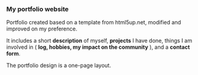 ### My portfolio website

Portfolio created based on a template from html5up.net, modified and improved on my preference. 

It includes a short **description** of myself, **projects** I have done, things I am involved in ( **log, hobbies, my impact on the community** ), and a **contact form**.

The portfolio design is a one-page layout.
